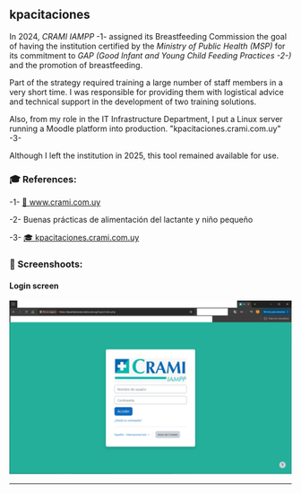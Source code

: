 ## kpacitaciones ##

In 2024, _CRAMI IAMPP_ -1- assigned its Breastfeeding Commission the goal of having the institution certified by the _Ministry of Public Health (MSP)_ for its commitment to _GAP (Good Infant and Young Child Feeding Practices -2-)_ and the promotion of breastfeeding.

Part of the strategy required training a large number of staff members in a very short time. I was responsible for providing them with logistical advice and technical support in the development of two training solutions.

Also, from my role in the IT Infrastructure Department, I put a Linux server running a Moodle platform into production. "kpacitaciones.crami.com.uy" -3-

Although I left the institution in 2025, this tool remained available for use.

### 🎓 References: ###

-1- [🏥 www.crami.com.uy ](https://www.crami.com.uy)

-2- Buenas prácticas de alimentación del lactante y niño pequeño

-3- [🎓 kpacitaciones.crami.com.uy ](https://kpacitaciones.crami.com.uy)

### 📸 Screenshoots: ###

#### Login screen ####

![](login-screen.png)

---
